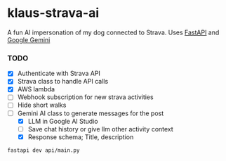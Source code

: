 # klaus-strava-ai

A fun AI impersonation of my dog connected to Strava. Uses [FastAPI](https://fastapi.tiangolo.com/) and [Google Gemini](https://ai.google.dev/gemini-api/docs)

### TODO

- [x] Authenticate with Strava API
- [x] Strava class to handle API calls
- [x] AWS lambda
- [ ] Webhook subscription for new strava activities
- [ ] Hide short walks
- [ ] Gemini AI class to generate messages for the post
  - [x] LLM in Google AI Studio
  - [ ] Save chat history or give llm other activity context
  - [x] Response schema; Title, description

`fastapi dev api/main.py`
